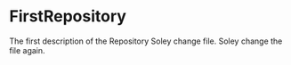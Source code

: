 # FirstRepository
The first description of the Repository
Soley change file.
Soley change the file again.